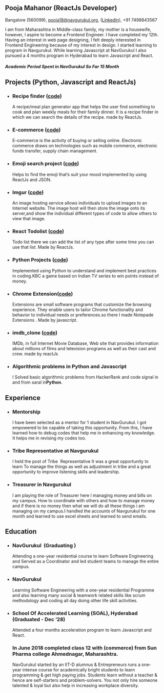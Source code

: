 ## Pooja Mahanor (ReactJs Developer)  
Bangalore (560099),
pooja18@navgurukul.org,
([LinkedIn](https://www.linkedin.com/in/pooja-mahanor-9a0021182/)),
+91 7498843567


I am from Maharashtra in  Middle-class family, my mother is a housewife, however, I aspire to become a Frontend Engineer. I have completed my 12th. Having an interest in web page designing, I felt deeply interested in Frontend Engineering because of my interest in design. I started learning to program in Navgurukul. While learning Javascript at NavGurukul I also pursued a 4 months program in Hyderabad to learn Javascript and React.
##### Academic Period Spent in **NavGurukul** So Far   **15 Month**

## Projects (Python, Javascript and ReactJs)
- ### **Recipe finder​ ([code](https://github.com/mahanor123/Recat-recipe-finder))**
   A recipe/meal plan generator app that helps the user find something to cook and plan weekly meals for their family dinner. It is a recipe finder in which we can search the details of the recipe. made by ReactJs.
- ### **E-commerce​ ([code](https://github.com/mahanor123/E_commerce))**
   E-commerce is the activity of buying or selling online. Electronic commerce draws on technologies such as mobile commerce, electronic funds transfer, supply chain management.
- ### **Emoji search project ​ ([code](https://github.com/mahanor123/emoji-search-react-filter))**
  Helps to find the emoji that’s suit your mood implemented by using ReactJs and JSON. 
- ### **Imgur ([code](https://github.com/mahanor123/imgur))**
  An image hosting service allows individuals to upload images to an Internet website. The image host will then store the image onto its server,and show the individual different types of code to allow others to view that image.
- ### **React Todolist (​[​code](https://github.com/mahanor123/React_todolist))**
  Todo list there we can add the list of any type after some time you can use that list. Made by ReactJs.
- ### **Python Projects ([​code](https://github.com/mahanor123/python_small_project))**
  Implemented using Python to understand and implement best practices in coding.KBC a game based on Indian TV series to win points instead of money.
- ### **Chrome Extension​([code](https://github.com/exponentsoftware/Milestone5--ChromeExtension))**
  Extensions are small software programs that customize the browsing experience. They enable users to tailor Chrome functionality and behavior to individual needs or preferences.so there I made Notepade ​ Extensions​ .
Made by javascript.
- ### **imdb_clone ([code](https://github.com/mahanor123/imdb_clone))**
  IMDb, in full Internet Movie Database, Web site that provides information about millions of films and television programs as well as their cast and crew. made by reactJs
- ### **Algorithmic problems in Python and Javascript**
  I Solved basic algorithmic problems from HackerRank and code signal in and from saral in**Python**.

## Experience
- ### **Mentorship**
  I have been selected as a mentor for 1 student in NavGurukul. I got empowered to be capable of taking this opportunity. From this, I have learned how to debug codes that help me in enhancing my knowledge. It helps me in revising my codes too.
- ### **Tribe Representative at Navgurukul**
  I held the post of Tribe ​ Representative It was a great opportunity to learn To manage the things as well as adjustment in tribe and a great opportunity to improve listening skills and leadership.
- ### **Treasurer in Navgurukul**
  I am playing the role of Treasurer here I managing money and bills on my campus. How to coordinate with others and how to manage money and if there is no money then what we will do all these things i am managing on my campus.I handled the accounts of Navgurukul for one month and learned to use excel sheets and learned to send emails.

## Education
- ### **NavGurukul ​ (Graduating ​ )**
  Attending a one-year residential course to learn Software Engineering and Served as a Coordinator and led student teams to
manage the entire campus.
- ### **NavGurukul**
  Learning Software Engineering with a one-year residential Programme and also learning many social & teamwork related skills like scrum methodology and coding all day doing other life skill activities.

- ### **School Of Accelerated Learning (SOAL), Hyderabad (Graduated - Dec ‘28)**
  Attended a four months acceleration program to learn Javascript and React.
  
  ### **In June 2018 completed class 12 with (commerce) from Sun Pharma college Ahmednagar, Maharashtra.**
  
  NavGurukul started by an IIT-D alumnus & Entrepreneurs runs a one-year intense course for academically bright students to learn programming & get high paying jobs. Students learn without a teacher & hence are self-starters and problem-solvers. You not only hire someone talented & loyal but also help in increasing workplace diversity.
